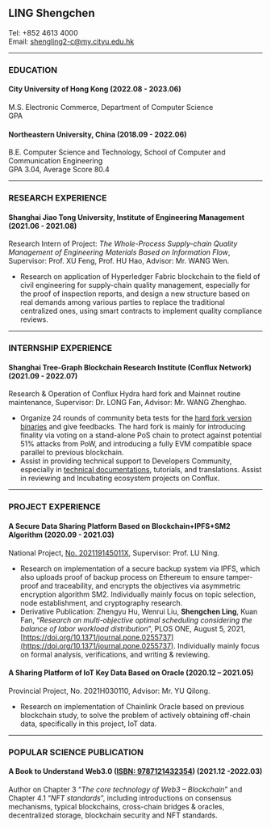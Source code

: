 ## LING Shengchen

Tel: +852 4613 4000   
Email: shengling2-c@my.cityu.edu.hk

---

### EDUCATION

#### City University of Hong Kong (2022.08 - 2023.06) 

M.S. Electronic Commerce, Department of Computer Science   
GPA 

#### Northeastern University, China (2018.09 - 2022.06)

B.E. Computer Science and Technology, School of Computer and Communication Engineering    
GPA 3.04, Average Score 80.4 

---

### RESEARCH EXPERIENCE

#### Shanghai Jiao Tong University, Institute of Engineering Management (2021.06 - 2021.08)

Research Intern of Project: _The Whole-Process Supply-chain Quality Management of Engineering Materials Based on Information Flow_, Supervisor: Prof. XU Feng, Prof. HU Hao, Advisor: Mr. WANG Wen.     

* Research on application of Hyperledger Fabric blockchain to the field of civil engineering for supply-chain
quality management, especially for the proof of inspection reports, and design a new structure based on real demands among various parties to replace the traditional centralized ones, using smart contracts to implement quality compliance reviews.

---

### INTERNSHIP EXPERIENCE

#### Shanghai Tree-Graph Blockchain Research Institute (Conflux Network) (2021.09 - 2022.07)

Research & Operation of Conflux Hydra hard fork and Mainnet routine maintenance, Supervisor: Dr. LONG Fan, Advisor: Mr. WANG Zhenghao.    

* Organize 24 rounds of community beta tests for the [hard fork version binaries](https://github.com/conflux-fans/Conflux-PoS-test/releases) and give feedbacks. The hard fork is mainly for introducing finality via voting on a stand-alone PoS chain to protect against potential 51% attacks from PoW, and introducing a fully EVM compatible space parallel to previous blockchain.
* Assist in providing technical support to Developers Community, especially in [technical documentations](https://forum.conflux.fun/t/conflux/11990), tutorials, and translations. Assist in reviewing and Incubating ecosystem projects on Conflux.

---

### PROJECT EXPERIENCE

#### A Secure Data Sharing Platform Based on Blockchain+IPFS+SM2 Algorithm (2020.09 - 2021.03)

National Project, [No. 202119145011X](http://gjcxcy.bjtu.edu.cn/NewJTItemListForStudentDetail.aspx?ItemNo=851412&year=2021&type=school&IsLXItem=0), Supervisor: Prof. LU Ning.    

* Research on implementation of a secure backup system via IPFS, which also uploads proof of backup process on Ethereum to ensure tamper-proof and traceability, and encrypts the objectives via asymmetric encryption algorithm SM2. Individually mainly focus on topic selection, node establishment, and cryptography research.
* Derivative Publication: Zhengyu Hu, Wenrui Liu, **Shengchen Ling**, Kuan Fan, “_Research on multi-objective optimal scheduling considering the balance of labor workload distribution_”, PLOS ONE, August 5, 2021, [https://doi.org/10.1371/journal.pone.0255737](https://doi.org/10.1371/journal.pone.0255737). Individually mainly focus on formal analysis, verifications, and writing & reviewing.

#### A Sharing Platform of IoT Key Data Based on Oracle (2020.12 – 2021.05)

Provincial Project, No. 2021H030110, Advisor: Mr. YU Qilong.    

* Research on implementation of Chainlink Oracle based on previous blockchain study, to solve the problem of actively obtaining off-chain data, specifically in this project, IoT data.

---

### POPULAR SCIENCE PUBLICATION

#### A Book to Understand Web3.0 ([ISBN: 9787121432354](https://www.phei.com.cn/module/goods/wssd_content.jsp?bookid=60346)) (2021.12 -2022.03)

Author on Chapter 3 “_The core technology of Web3 – Blockchain_” and Chapter 4.1 “_NFT standards_”, including introductions on consensus mechanisms, typical blockchains, cross-chain bridges & oracles, decentralized storage, blockchain security and NFT standards.    




